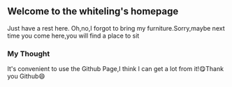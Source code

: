 ## Welcome to the whiteling's homepage
 Just have a rest here.
 Oh,no,I forgot to bring my furniture.Sorry,maybe next time you come here,you will find a place to sit
### My Thought
It's convenient to use the Github Page,I think I can get a lot from it!:yum:Thank you Github:smile:
